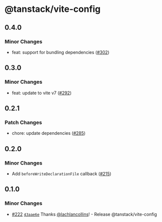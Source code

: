 # @tanstack/vite-config

## 0.4.0

### Minor Changes

- feat: support for bundling dependencies ([#302](https://github.com/TanStack/config/pull/302))

## 0.3.0

### Minor Changes

- feat: update to vite v7 ([#292](https://github.com/TanStack/config/pull/292))

## 0.2.1

### Patch Changes

- chore: update dependencies ([#285](https://github.com/TanStack/config/pull/285))

## 0.2.0

### Minor Changes

- Add `beforeWriteDeclarationFile` callback ([#215](https://github.com/TanStack/config/pull/215))

## 0.1.0

### Minor Changes

- [#222](https://github.com/TanStack/config/pull/222) [`43aae6e`](https://github.com/TanStack/config/commit/43aae6efe2642634e1ce1867b80b15a8cc829ac6) Thanks [@lachlancollins](https://github.com/lachlancollins)! - Release @tanstack/vite-config
